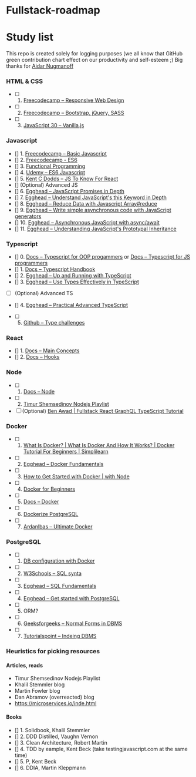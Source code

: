 # Fullstack-roadmap
# Study list

This repo is created solely for logging purposes (we all know that GitHub green contribution chart effect on our productivity and self-esteem ;) 
Big thanks for [Aidar Nugmanoff](https://github.com/nugmanoff)

### HTML & CSS

- [ ] 1. [Freecodecamp – Responsive Web Design](https://www.freecodecamp.org/learn/2022/responsive-web-design/)
- [ ] 2. [Freecodecamp – Bootstrap, jQuery, SASS](https://www.freecodecamp.org/learn/front-end-development-libraries/)
- [ ] 3. [JavaScript 30 – Vanilla.js](https://javascript30.com/)

### Javascript
- [] 1. [Freecodecamp – Basic Javascript](https://www.freecodecamp.org/learn/javascript-algorithms-and-data-structures/#basic-javascript)
- [] 2. [Freecodecamp - ES6](https://www.freecodecamp.org/learn/javascript-algorithms-and-data-structures/#es6)
- [] 3. [Functional Programming](https://www.freecodecamp.org/learn/javascript-algorithms-and-data-structures/#functional-programming)
- [] 4. [Udemy – ES6 Javascript](https://coursehunter.net/course/udemy-javascript-es6-tutorial)
- [] 5. [Kent C Dodds – JS To Know For React](https://kentcdodds.com/blog/javascript-to-know-for-react/)
- [] (Optional) Advanced JS
- [] 6. [Egghead – JavaScript Promises in Depth](https://egghead.io/courses/javascript-promises-in-depth)
- [] 7. [Egghead – Understand JavaScript's this Keyword in Depth](https://egghead.io/courses/understand-javascript-s-this-keyword-in-depth)
- [] 8. [Egghead – Reduce Data with Javascript Array#reduce](https://egghead.io/courses/reduce-data-with-javascript-array-reduce)
- [] 9. [Egghead – Write simple asynchronous code with JavaScript generators](https://egghead.io/courses/write-simple-asynchronous-code-with-javascript-generators)
- [] 10. [Egghead – Asynchronous JavaScript with async/await](https://egghead.io/courses/asynchronous-javascript-with-async-await)
- [] 11. [Egghead – Understanding JavaScript's Prototypal Inheritance](https://egghead.io/courses/understanding-javascript-s-prototypal-inheritance)

### Typescript
- [] 0. [Docs – Typescript for OOP progammers](https://www.typescriptlang.org/docs/handbook/typescript-in-5-minutes-oop.html) or [Docs – Typescript for JS programmers](https://www.typescriptlang.org/docs/handbook/typescript-in-5-minutes.html)
- [] 1. [Docs – Typescript Handbook](https://www.typescriptlang.org/docs/handbook/2/basic-types.html)
- [] 2. [Egghead – Up and Running with TypeScript](https://egghead.io/courses/up-and-running-with-typescript)
- [] 3. [Egghead – Use Types Effectively in TypeScript](https://egghead.io/courses/use-types-effectively-in-typescript)
- [ ] (Optional) Advanced TS
- [] 4. [Egghead – Practical Advanced TypeScript](https://egghead.io/courses/practical-advanced-typescript)
- [ ] 5. [Github – Type challenges](https://github.com/type-challenges/type-challenges)

### React
- [] 1. [Docs – Main Concepts](https://reactjs.org/docs/hello-world.html)
- [] 2. [Docs – Hooks](https://reactjs.org/docs/hooks-intro.html)

### Node
- [ ] 1. [Docs – Node](https://nodejs.org/en/docs/)
- [ ] 2. [Timur Shemsedinov Nodejs Playlist](https://www.youtube.com/playlist?list=PLHhi8ymDMrQZmEqIIlq2S9-Ibh9b_-rQ)
- [ ] (Optional) [Ben Awad | Fullstack React GraphQL TypeScript Tutorial](https://www.youtube.com/watch?v=I6ypD7qv3Z8&t=780s&ab_channel=BenAwadBenAwad%D0%9F%D0%BE%D0%B4%D1%82%D0%B2%D0%B5%D1%80%D0%B6%D0%B4%D0%B5%D0%BD%D0%BE)

### Docker
- [ ] 1. [What Is Docker? | What Is Docker And How It Works? | Docker Tutorial For Beginners | Simplilearn](https://www.youtube.com/watch?v=rOTqprHv1YE&ab_channel=Simplilearn)
- [ ] 2. [Egghead – Docker Fundamentals](https://egghead.io/courses/docker-fundamentals-0cb53b55)
- [ ] 3. [How to Get Started with Docker | with Node](https://www.youtube.com/watch?v=iqqDU2crIEQ&ab_channel=Docker)
- [ ] 4. [Docker for Beginners](https://www.youtube.com/watch?v=zJ6WbK9zFpI&ab_channel=KodeKloud)
- [ ] 5. [Docs – Docker](https://docs.docker.com/get-started/)
- [ ] 6. [Dockerize PostgreSQL](https://docs.docker.com/samples/postgresql_service/)
- [ ] 7. [Ardanlbas – Ultimate Docker](https://coursehunter.net/course/ultimate-docker)

### PostgreSQL
- [ ] 1. [DB configuration with Docker](https://medium.com/analytics-vidhya/getting-started-with-postgresql-using-docker-compose-34d6b808c47c)
- [ ] 2. [W3Schools – SQL synta](https://www.w3schools.com/sql/)
- [ ] 3. [Egghead – SQL Fundamentals](https://egghead.io/courses/sql-fundamentals)
- [ ] 4. [Egghead – Get started with PostgreSQL](https://egghead.io/courses/get-started-with-postgresql)
- [ ] 5. ORM?
- [ ] 6. [Geeksforgeeks – Normal Forms in DBMS](https://www.geeksforgeeks.org/normal-forms-in-dbms/)
- [ ] 7. [Tutorialspoint – Indeing DBMS](https://www.tutorialspoint.com/dbms/dbms_indeing.htm)

### Heuristics for picking resources

#### Articles, reads
* Timur Shemsedinov Nodejs Playlist
* Khalil Stemmler blog
* Martin Fowler blog
* Dan Abramov (overreacted) blog
* https://microservices.io/inde.html

#### Books
- [] 1. Solidbook, Khalil Stemmler
- [] 2. DDD Distilled, Vaughn Vernon
- [] 3. Clean Architecture, Robert Martin
- [] 4. TDD by eample, Kent Beck (take testingjavascript.com at the same time)
- [] 5. P, Kent Beck
- [] 6. DDIA, Martin Kleppmann
